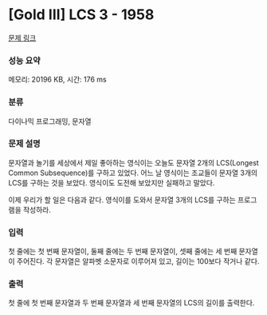 # [Gold III] LCS 3 - 1958 

[문제 링크](https://www.acmicpc.net/problem/1958) 

### 성능 요약

메모리: 20196 KB, 시간: 176 ms

### 분류

다이나믹 프로그래밍, 문자열

### 문제 설명

<p>문자열과 놀기를 세상에서 제일 좋아하는 영식이는 오늘도 문자열 2개의 LCS(Longest Common Subsequence)를 구하고 있었다. 어느 날 영식이는 조교들이 문자열 3개의 LCS를 구하는 것을 보았다. 영식이도 도전해 보았지만 실패하고 말았다.</p>

<p>이제 우리가 할 일은 다음과 같다. 영식이를 도와서 문자열 3개의 LCS를 구하는 프로그램을 작성하라.</p>

### 입력 

 <p>첫 줄에는 첫 번째 문자열이, 둘째 줄에는 두 번째 문자열이, 셋째 줄에는 세 번째 문자열이 주어진다. 각 문자열은 알파벳 소문자로 이루어져 있고, 길이는 100보다 작거나 같다.</p>

### 출력 

 <p>첫 줄에 첫 번째 문자열과 두 번째 문자열과 세 번째 문자열의 LCS의 길이를 출력한다.</p>

